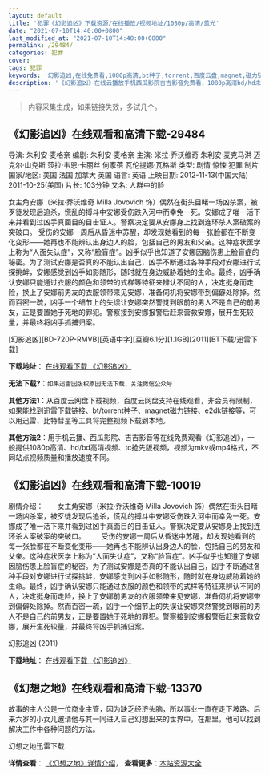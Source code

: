 ```yaml
---
layout: default
title: '犯罪《幻影追凶》下载资源/在线播放/视频地址/1080p/高清/蓝光'
date: "2021-07-10T14:40:00+0800"
last_modified_at: "2021-07-10T14:40:00+0800"
permalink: /29484/
categories: 犯罪
cover:
tags: 犯罪
keywords: '幻影追凶,在线免费看,1080p高清,bt种子,torrent,百度云盘,magnet,磁力链,迅雷下载资源'
description: '《幻影追凶》在线云播放手机西瓜影院吉吉影音免费看，1080p高清bd/hd未删减完整版和tc抢先枪版，mkv/mp4格式，附带bt/torrent种子、magnet/磁力链、百度云盘、网盘资源迅雷下载链接'
---
```


>内容采集生成，如果链接失效，多试几个。


## 《幻影追凶》在线观看和高清下载-29484

导演: 朱利安·麦格奈 编剧: 朱利安·麦格奈 主演: 米拉·乔沃维奇 朱利安·麦克马洪 迈克尔·山克斯 莎拉·韦恩·卡丽丝 何家蓓 瓦伦提娜·瓦格斯 类型: 剧情 惊悚 犯罪 制片国家/地区: 美国 法国 加拿大 英国 语言: 英语 上映日期: 2012-11-13(中国大陆) 2011-10-25(美国) 片长: 103分钟 又名: 人群中的脸

女主角安娜（米拉·乔沃维奇 Milla Jovovich 饰）偶然在街头目睹一场凶杀案，被歹徒发现后追杀，慌乱的搏斗中安娜受伤跌入河中而幸免一死。安娜成了唯一活下来并看到过凶手真面目的目击证人。警察决定要从安娜身上找到连环杀人案破案的突破口。 受伤的安娜一周后从昏迷中苏醒，却发现她看到的每一张脸都在不断变化变形——她再也不能辨认出身边人的脸，包括自己的男友和父亲。这种症状医学上称为“人面失认症”，又称“脸盲症”。凶手似乎也知道了安娜因脑伤患上脸盲症的秘密。为了测试安娜是否真的不能认出自己，凶手不断通过各种手段对安娜进行试探挑衅，安娜感觉到凶手如影随形，随时就在身边威胁着她的生命。最终，凶手确认安娜只能通过衣服的颜色和领带的式样等特征来辨认不同的人，决定挺身而走险，换上了安娜前男友的衣服领带来见安娜，准备伺机将安娜带到偏僻处除掉。然而百密一疏，凶手一个细节上的失误让安娜突然警觉到眼前的男人不是自己的前男友，正是要置她于死地的罪犯。警察接到安娜报警后赶来营救安娜，展开生死较量，并最终将凶手抓捕归案。


[幻影追凶][BD-720P-RMVB][英语中字][豆瓣6.1分][1.1GB][2011][BT下载/迅雷下载]

**下载地址**： [在线观看下载 《幻影追凶》](https://www.btdx8.com/torrent/faces_in_the_crowd_2011.html) 


**无法下载?**：`如果迅雷因版权原因无法下载，关注微信公众号 `

**其他方法1**：从百度云网盘下载视频，百度云网盘支持在线观看，非会员有限制，如果能找到迅雷下载链接、bt/torrent种子、magnet磁力链接、e2dk链接等，可以用迅雷、比特彗星等工具将完整视频下载到本地。

**其他方法2**：用手机云播、西瓜影院、吉吉影音等在线免费观看《幻影追凶》，一般提供1080p高清、hd/bd高清视频、tc抢先版视频，视频为mkv或mp4格式，不同站点视频质量和播放速度不同。


## 《幻影追凶》在线观看和高清下载-10019

剧情介绍：　　女主角安娜（米拉·乔沃维奇 Milla Jovovich 饰）偶然在街头目睹一场凶杀案，被歹徒发现后追杀，慌乱的搏斗中安娜受伤跌入河中而幸免一死。安娜成了唯一活下来并看到过凶手真面目的目击证人。警察决定要从安娜身上找到连环杀人案破案的突破口。 　　受伤的安娜一周后从昏迷中苏醒，却发现她看到的每一张脸都在不断变化变形——她再也不能辨认出身边人的脸，包括自己的男友和父亲。这种症状医学上称为“人面失认症”，又称“脸盲症”。凶手似乎也知道了安娜因脑伤患上脸盲症的秘密。为了测试安娜是否真的不能认出自己，凶手不断通过各种手段对安娜进行试探挑衅，安娜感觉到凶手如影随形，随时就在身边威胁着她的生命。最终，凶手确认安娜只能通过衣服的颜色和领带的式样等特征来辨认不同的人，决定挺身而走险，换上了安娜前男友的衣服领带来见安娜，准备伺机将安娜带到偏僻处除掉。然而百密一疏，凶手一个细节上的失误让安娜突然警觉到眼前的男人不是自己的前男友，正是要置她于死地的罪犯。警察接到安娜报警后赶来营救安娜，展开生死较量，并最终将凶手抓捕归案。


幻影追凶 (2011)

**下载地址**： [在线观看下载 《幻影追凶》](https://www.btbtdy.me/btdy/dy8744.html) 


## 《幻想之地》在线观看和高清下载-13370

故事的主人公是一位商业主管，因为缺乏经济头脑，所以事业一直在走下坡路。后来六岁的小女儿邀请他与其一同进入自己幻想出来的世界中，在那里，他可以找到解决工作中各种问题的方法。


幻想之地迅雷下载

**详情查看**： [《幻想之地》详情介绍](/movie/13370/)， **查看更多**：[本站资源大全](/movie/t/all/)

